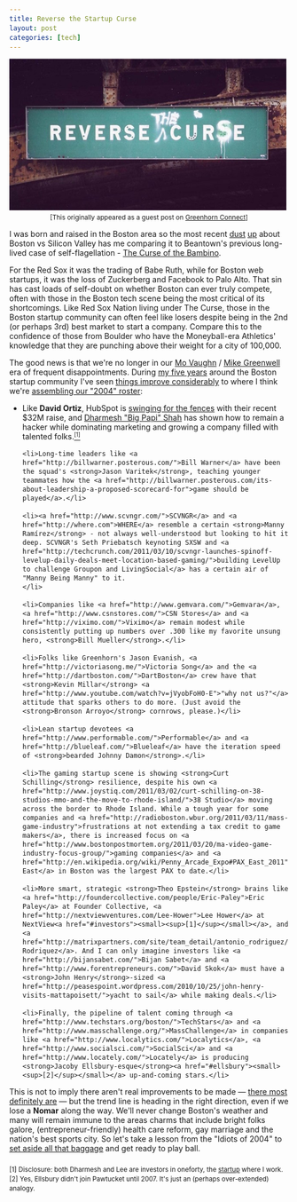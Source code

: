 ```yaml
--- 
title: Reverse the Startup Curse
layout: post
categories: [tech]
---
```

<div class="flickr-frame"><img src="/images/reverse_curse.png" class="flickr-photo" /></div>

<div style="text-align: center; margin-bottom: 8px;">
<small>[This originally appeared as a guest post on <a href="http://greenhornconnect.com/blog/mike-champion-reversing-curse">Greenhorn Connect</a>]</small>
</div>

I was born and raised in the Boston area so the most recent <a href="http://www.boston.com/business/technology/innoeco/2011/03/whats_the_point_of_boston_vs_s.html" rel="nofollow">dust</a> <a href="http://techcrunch.com/2011/03/04/my-ordeal%E2%80%94and-the-firestorm%E2%80%94in-boston/" rel="nofollow">up</a> about Boston vs Silicon Valley has me comparing it to Beantown's previous long-lived case of self-flagellation - <a href="http://en.wikipedia.org/wiki/Curse_of_the_Bambino">The Curse of the Bambino</a>.

For the Red Sox it was the trading of Babe Ruth, while for Boston web startups, it was the loss of Zuckerberg and Facebook to Palo Alto. That sin has cast loads of self-doubt on whether Boston can ever truly compete, often with those in the Boston tech scene being the most critical of its shortcomings. Like Red Sox Nation living under The Curse, those in the Boston startup community can often feel like losers despite being in the 2nd (or perhaps 3rd) best market to start a company. Compare this to the confidence of those from Boulder who have the Moneyball-era Athletics' knowledge that they are punching above their weight for a city of 100,000.

The good news is that we're no longer in our <a href="http://en.wikipedia.org/wiki/Mo_Vaughn">Mo Vaughn</a> / <a href="http://en.wikipedia.org/wiki/Mike_Greenwell">Mike Greenwell</a> era of frequent disappointments. During <a href="/2005/10/startup-school/">my five years</a> around the Boston startup community I've seen <a href="http://www.robgo.org/post/653240595/an-entrepreneurial-renaissance-in-boston">things improve considerably</a>  to where I think we're <a href="http://www.quora.com/Boston/What-is-the-entrepreneurial-startup-scene-like-in-the-Greater-Boston-Area-in-2011">assembling our "2004" roster</a>:

<ul>
	<li>Like <strong>David Ortiz</strong>, HubSpot is <a href="http://www.hubspot.com/blog/bid/10491/Sequoia-Google-Ventures-and-Salesforce-com-Invest-32-Million-in-HubSpot">swinging for the fences</a> with their recent $32M raise, and <a href="http://twitter.com/dharmesh">Dharmesh "Big Papi" Shah</a> has shown how to remain a hacker while dominating marketing and growing a company filled with talented folks.<a href="#investors"><small><sup>[1]</sup></small></a></li>
		
	<li>Long-time leaders like <a href="http://billwarner.posterous.com/">Bill Warner</a> have been the squad's <strong>Jason Varitek</strong>, teaching younger teammates how the <a href="http://billwarner.posterous.com/its-about-leadership-a-proposed-scorecard-for">game should be played</a>.</li>
	
	<li><a href="http://www.scvngr.com/">SCVNGR</a> and <a href="http://where.com">WHERE</a> resemble a certain <strong>Manny Ramírez</strong> - not always well-understood but looking to hit it deep. SCVNGR's Seth Priebatsch keynoting SXSW and <a href="http://techcrunch.com/2011/03/10/scvngr-launches-spinoff-levelup-daily-deals-meet-location-based-gaming/">building LevelUp to challenge Groupon and LivingSocial</a> has a certain air of "Manny Being Manny" to it.
	</li>
	
	<li>Companies like <a href="http://www.gemvara.com/">Gemvara</a>, <a href="http://www.csnstores.com/">CSN Stores</a> and <a href="http://viximo.com/">Viximo</a> remain modest while consistently putting up numbers over .300 like my favorite unsung hero, <strong>Bill Mueller</strong>.</li>
	
	<li>Folks like Greenhorn's Jason Evanish, <a href="http://victoriasong.me/">Victoria Song</a> and the <a href="http://dartboston.com/">DartBoston</a> crew have that <strong>Kevin Millar</strong> <a href="http://www.youtube.com/watch?v=jVyobFoH0-E">"why not us?"</a> attitude that sparks others to do more. (Just avoid the <strong>Bronson Arroyo</strong> cornrows, please.)</li>
	
	<li>Lean startup devotees <a href="http://www.performable.com/">Performable</a> and <a href="http://blueleaf.com/">Blueleaf</a> have the iteration speed of <strong>bearded Johnny Damon</strong>.</li>
	
	<li>The gaming startup scene is showing <strong>Curt Schilling</strong> resilience, despite his own <a href="http://www.joystiq.com/2011/03/02/curt-schilling-on-38-studios-mmo-and-the-move-to-rhode-island/">38 Studio</a> moving across the border to Rhode Island. While a tough year for some companies and <a href="http://radioboston.wbur.org/2011/03/11/mass-game-industry">frustrations at not extending a tax credit to game makers</a>, there is increased focus on <a href="http://www.bostonpostmortem.org/2011/03/20/ma-video-game-industry-focus-group/">gaming companies</a> and <a href="http://en.wikipedia.org/wiki/Penny_Arcade_Expo#PAX_East_2011">PAX East</a> in Boston was the largest PAX to date.</li>
	
	<li>More smart, strategic <strong>Theo Epstein</strong> brains like <a href="http://foundercollective.com/people/Eric-Paley">Eric Paley</a> at Founder Collective, <a href="http://nextviewventures.com/Lee-Hower">Lee Hower</a> at NextView<a href="#investors"><small><sup>[1]</sup></small></a>, and <a href="http://matrixpartners.com/site/team_detail/antonio_rodriguez/">Antonio Rodriquez</a>. And I can only imagine investors like <a href="http://bijansabet.com/">Bijan Sabet</a> and <a href="http://www.forentrepreneurs.com/">David Skok</a> must have a <strong>John Henry</strong>-sized <a href="http://peasespoint.wordpress.com/2010/10/25/john-henry-visits-mattapoisett/">yacht to sail</a> while making deals.</li>
	
	<li>Finally, the pipeline of talent coming through <a href="http://www.techstars.org/boston/">TechStars</a> and <a href="http://www.masschallenge.org/">MassChallenge</a> in companies like <a href="http://www.localytics.com/">Localytics</a>, <a href="http://www.socialsci.com/">SocialSci</a> and <a href="http://www.locately.com/">Locately</a> is producing <strong>Jacoby Ellsbury-esque</strong><a href="#ellsbury"><small><sup>[2]</sup></small></a> up-and-coming stars.</li>
</ul>

This is not to imply there aren't real improvements to be made &mdash; <a href="http://how2startup.com/5-reasons-startups-move-to-silicon-valley/">there most definitely are</a> &mdash; but the trend line is heading in the right direction, even if we lose a <strong>Nomar</strong> along the way. We'll never change Boston's weather and many will remain immune to the areas charms that include bright folks galore, (entrepreneur-friendly) health care reform, gay marriage and the nation's best sports city. So let's take a lesson from the "Idiots of 2004" to <a href="http://www.boston.com/business/technology/innoeco/2010/12/resolved_for_2011_lets_put_the.html">set aside all that baggage</a> and get ready to play ball.

<div style="margin-top: 20px;">
	<a name="investors"></a><small>[1] Disclosure: both Dharmesh and Lee are investors in oneforty, the <a href="http://oneforty.com">startup</a> where I work.</small><br />
	<a name="ellsbury"></a><small>[2] Yes, Ellsbury didn't join Pawtucket until 2007. It's just an (perhaps over-extended) analogy.</small>
</div>
